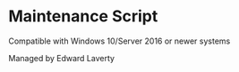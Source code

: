 # Maintenance Script

Compatible with Windows 10/Server 2016 or newer systems

Managed by Edward Laverty
